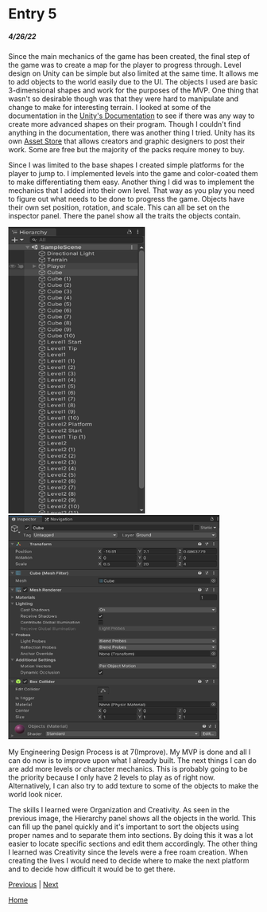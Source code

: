 # Entry 5
##### 4/26/22

Since the main mechanics of the game has been created, the final step of the game was to create a map for the player to progress through. Level design on Unity can be simple but also limited at the same time. It allows me to add objects to the world easily due to the UI. The objects I used are basic 3-dimensional shapes and work for the purposes of the MVP.  One thing that wasn't so desirable though was that they were hard to manipulate and change to make for interesting terrain. I looked at some of the documentation in the [Unity's Documentation](https://docs.unity3d.com/Manual/GameObjects.html) to see if there was any way to create more advanced shapes on their program. Though I couldn't find anything in the documentation, there was another thing I tried. Unity has its own [Asset Store](https://assetstore.unity.com) that allows creators and graphic designers to post their work. Some are free but the majority of the packs require money to buy. 

Since I was limited to the base shapes I created simple platforms for the player to jump to. I implemented levels into the game and color-coated them to make differentiating them easy. Another thing I did was to implement the mechanics that I added into their own level. That way as you play you need to figure out what needs to be done to progress the game. Objects have their own set position, rotation, and scale. This can all be set on the inspector panel. There the panel show all the traits the objects contain. 

<img src="https://github.com/ivanc4515/apcsa-freedom-project/blob/master/Screenshot%20APCSA(FP)2.png" width="275" height="575" /> <img src="https://github.com/ivanc4515/apcsa-freedom-project/blob/master/Screenshot%20APCSA(FP)1.png" width="425" height="450" />

My Engineering Design Process is at 7(Improve). My MVP is done and all I can do now is to improve upon what I already built. The next things I can do are add more levels or character mechanics. This is probably going to be the priority because I only have 2 levels to play as of right now. Alternatively, I can also try to add texture to some of the objects to make the world look nicer. 

The skills I learned were Organization and Creativity. As seen in the previous image, the Hierarchy panel shows all the objects in the world. This can fill up the panel quickly and it's important to sort the objects using proper names and to separate them into sections. By doing this it was a lot easier to locate specific sections and edit them accordingly. The other thing I learned was Creativity since the levels were a free roam creation. When creating the lives I would need to decide where to make the next platform and to decide how difficult it would be to get there. 

[Previous](entry04.md) | [Next](entry06.md)

[Home](../README.md)

